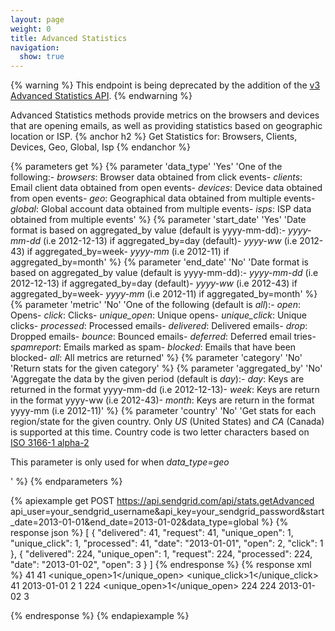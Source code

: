 ```yaml
---
layout: page
weight: 0
title: Advanced Statistics
navigation:
  show: true
---
```


{% warning %}
This endpoint is being deprecated by the addition of the [v3 Advanced Statistics API]({{root_url}}/API_Reference/Web_API_v3/Stats/advanced.html).
{% endwarning %}

Advanced Statistics methods provide metrics on the browsers and devices that are opening emails, as well as providing statistics based on geographic location or ISP. 
{% anchor h2 %}
Get Statistics for: Browsers, Clients, Devices, Geo, Global, Isp 
{% endanchor %}


{% parameters get %}
 {% parameter 'data_type' 'Yes' 'One of the following:- *browsers*: Browser data obtained from click events- *clients*: Email client data obtained from open events- *devices*: Device data obtained from open events- *geo*: Geographical data obtained from multiple events- *global*: Global account data obtained from multiple events- *isps*: ISP data obtained from multiple events' %}
 {% parameter 'start_date' 'Yes' 'Date format is based on aggregated_by value (default is yyyy-mm-dd):- *yyyy-mm-dd* (i.e 2012-12-13) if aggregated_by=day (default)- *yyyy-ww* (i.e 2012-43) if aggregated_by=week- *yyyy-mm* (i.e 2012-11) if aggregated_by=month' %}
 {% parameter 'end_date' 'No' 'Date format is based on aggregated_by value (default is yyyy-mm-dd):- *yyyy-mm-dd* (i.e 2012-12-13) if aggregated_by=day (default)- *yyyy-ww* (i.e 2012-43) if aggregated_by=week- *yyyy-mm* (i.e 2012-11) if aggregated_by=month' %}
 {% parameter 'metric' 'No' 'One of the following (default is *all*):- *open*: Opens- *click*: Clicks- *unique_open*: Unique opens- *unique_click*: Unique clicks- *processed*: Processed emails- *delivered*: Delivered emails- *drop*: Dropped emails- *bounce*: Bounced emails- *deferred*: Deferred email tries- *spamreport*: Emails marked as spam- *blocked*: Emails that have been blocked- *all*: All metrics are returned' %}
 {% parameter 'category' 'No' 'Return stats for the given category' %}
 {% parameter 'aggregated_by' 'No' 'Aggregate the data by the given period (default is *day*):- *day*: Keys are returned in the format yyyy-mm-dd (i.e 2012-12-13)- *week*: Keys are return in the format yyyy-ww (i.e 2012-43)- *month*: Keys are return in the format yyyy-mm (i.e 2012-11)' %}
 {% parameter 'country' 'No' 'Get stats for each region/state for the given country. Only *US* (United States) and *CA* (Canada) is supported at this time. Country code is two letter characters based on [ISO 3166-1 alpha-2](http://en.wikipedia.org/wiki/ISO_3166-1_alpha-2) <p>This parameter is only used for when *data_type=geo*</p>' %}
{% endparameters %}


{% apiexample get POST https://api.sendgrid.com/api/stats.getAdvanced api_user=your_sendgrid_username&api_key=your_sendgrid_password&start_date=2013-01-01&end_date=2013-01-02&data_type=global %}
  {% response json %}
[
  {
    "delivered": 41,
    "request": 41,
    "unique_open": 1,
    "unique_click": 1,
    "processed": 41,
    "date": "2013-01-01",
    "open": 2,
    "click": 1
  },
  {
    "delivered": 224,
    "unique_open": 1,
    "request": 224,
    "processed": 224,
    "date": "2013-01-02",
    "open": 3
  }
]
  {% endresponse %}
  {% response xml %}
<stats>
   <day>
      <delivered>41</delivered>
      <request>41</request>
      <unique_open>1</unique_open>
      <unique_click>1</unique_click>
      <processed>41</processed>
      <date>2013-01-01</date>
      <open>2</open>
      <click>1</click>
   </day>
   <day>
      <delivered>224</delivered>
      <unique_open>1</unique_open>
      <request>224</request>
      <processed>224</processed>
      <date>2013-01-02</date>
      <open>3</open>
   </day>
</stats>

  {% endresponse %}
{% endapiexample %}
